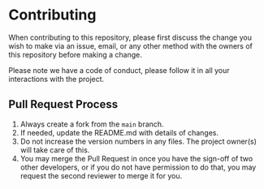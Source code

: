 # Contributing

When contributing to this repository, please first discuss the change you wish to make via an issue,
email, or any other method with the owners of this repository before making a change.

Please note we have a code of conduct, please follow it in all your interactions with the project.

## Pull Request Process

1. Always create a fork from the `main` branch.
2. If needed, update the README.md with details of changes.
3. Do not increase the version numbers in any files. The project owner(s) will take care of this.
4. You may merge the Pull Request in once you have the sign-off of two other developers, or if you
   do not have permission to do that, you may request the second reviewer to merge it for you.